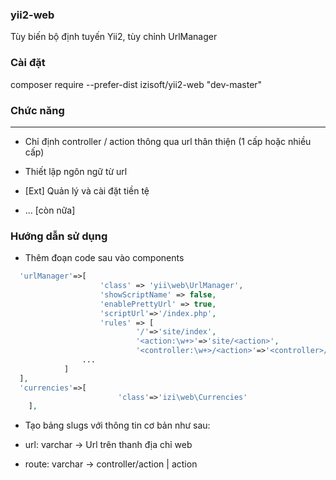 ### yii2-web
Tùy biến bộ định tuyến Yii2, tùy chỉnh UrlManager

### Cài đặt
composer require --prefer-dist izisoft/yii2-web "dev-master"

### Chức năng
-------------
* Chỉ định  controller / action thông qua url thân thiện (1 cấp hoặc nhiều cấp)
* Thiết lập ngôn ngữ từ url
* [Ext] Quản lý và cài đặt tiền tệ

* ... [còn nữa]
### Hướng dẫn sử dụng
* Thêm đoạn code sau vào components
```php
  'urlManager'=>[
    				'class' => 'yii\web\UrlManager',
    				'showScriptName' => false,
    				'enablePrettyUrl' => true,
    				'scriptUrl'=>'/index.php',
    				'rules' => [
    						'/'=>'site/index',
    						'<action:\w+>'=>'site/<action>',    						
    						'<controller:\w+>/<action>'=>'<controller>/<action>'
                ...
            ]
  ],
  'currencies'=>[
						'class'=>'izi\web\Currencies'
	],
  ```
* Tạo bảng slugs với thông tin cơ bản như sau:

- url: varchar -> Url trên thanh địa chỉ web

- route: varchar -> controller/action | action
